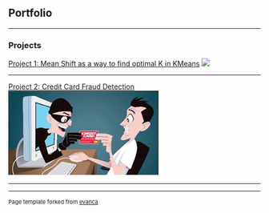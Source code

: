 ## Portfolio

---

### Projects

[Project 1: Mean Shift as a way to find optimal K in KMeans](https://www.kaggle.com/carfonrod/notebook7d061440cc)
<img src="images/dmean_shift.jpg?raw=true"/>

---
[Project 2: Credit Card Fraud Detection](https://www.kaggle.com/carfonrod/credfraud)
<img src="images/creditfraud.jpeg?raw=true"/>

---






---
<p style="font-size:11px">Page template forked from <a href="https://github.com/evanca/quick-portfolio">evanca</a></p>
<!-- Remove above link if you don't want to attibute -->
